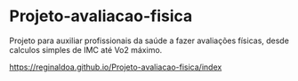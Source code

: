 # Projeto-avaliacao-fisica

Projeto para auxiliar profissionais da saúde a fazer avaliações físicas, desde calculos simples de IMC até Vo2 máximo.

https://reginaldoa.github.io/Projeto-avaliacao-fisica/index
